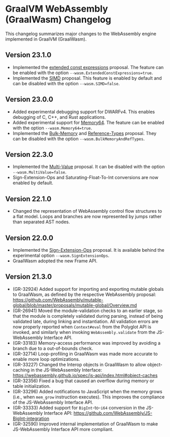 # GraalVM WebAssembly (GraalWasm) Changelog

This changelog summarizes major changes to the WebAssembly engine implemented in GraalVM (GraalWasm).

## Version 23.1.0

* Implemented the [extended const expressions](https://github.com/WebAssembly/extended-const) proposal. The feature can be enabled with the option `--wasm.ExtendedConstExpressions=true`.
* Implemented the [SIMD](https://github.com/WebAssembly/simd) proposal. This feature is enabled by default and can be disabled with the option `--wasm.SIMD=false`.

## Version 23.0.0

* Added experimental debugging support for DWARFv4. This enables debugging of C, C++, and Rust applications.
* Added experimental support for [Memory64](https://github.com/WebAssembly/memory64). The feature can be enabled with the option `--wasm.Memory64=true`.
* Implemented the [Bulk-Memory](https://github.com/WebAssembly/bulk-memory-operations) and [Reference-Types](https://github.com/WebAssembly/reference-types) proposal. They can be disabled with the option `--wasm.BulkMemoryAndRefTypes`.

## Version 22.3.0

* Implemented the [Multi-Value](https://github.com/WebAssembly/multi-value) proposal. It can be disabled with the
  option `--wasm.MultiValue=false`.
* Sign-Extension-Ops and Saturating-Float-To-Int conversions are now enabled by default.

## Version 22.1.0

* Changed the representation of WebAssembly control flow structures to a flat model. Loops and branches are now
  represented by jumps rather than separated AST nodes.

## Version 22.0.0

* Implemented the [Sign-Extension-Ops](https://github.com/WebAssembly/sign-extension-ops) proposal. It is available
  behind the experimental option `--wasm.SignExtensionOps`.
* GraalWasm adopted the new Frame API.

## Version 21.3.0

* (GR-32924) Added support for importing and exporting mutable globals to GraalWasm, as defined by the respective
  WebAssembly proposal:
  https://github.com/WebAssembly/mutable-global/blob/master/proposals/mutable-global/Overview.md
* (GR-26941) Moved the module-validation checks to an earlier stage, so that the module is completely validated during
  parsing, instead of being validated late, during linking and instantiation. All validation errors are now properly
  reported when `Context#eval` from the Polyglot API is invoked, and similarly when invoking `WebAssembly.validate` from
  the JS-WebAssembly Interface API.
* (GR-33183) Memory-access performance was improved by avoiding a branch due to a out-of-bounds check.
* (GR-32714) Loop-profiling in GraalWasm was made more accurate to enable more loop optimizations.
* (GR-33227) Changed the Interop objects in GraalWasm to allow object-caching in the JS-WebAssembly
  Interface: https://webassembly.github.io/spec/js-api/index.html#object-caches
* (GR-32356) Fixed a bug that caused an overflow during memory or table initialization.
* (GR-33296) Added notifications to JavaScript when the memory grows (i.e., when `mem_grow` instruction executes). This
  improves the compliance of the JS-WebAssembly Interface API.
* (GR-33333) Added support for `BigInt`-to-`i64` conversion in the JS-WebAssembly Interface API:
  https://github.com/WebAssembly/JS-BigInt-integration
* (GR-32590) Improved internal implementation of GraalWasm to make JS-WebAssembly Interface API more compliant.


